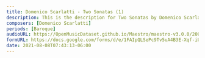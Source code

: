 ```yaml
---
title: Domenico Scarlatti - Two Sonatas (1)
description: This is the description for Two Sonatas by Domenico Scarlatti
composers: [Domenico Scarlatti]
periods: [Baroque]
audioURL: https://OpenMusicDataset.github.io/Maestro/maestro-v3.0.0/2006/MIDI-Unprocessed_01_R1_2006_01-09_ORIG_MID--AUDIO_01_R1_2006_02_Track02_wav.midi
formURL: https://docs.google.com/forms/d/e/1FAIpQLSePc9Tv5uA4B3E-Xqf-iUtQbJdtS8afO_Bde6wXGxRxKQb2YQ/viewform
date: 2021-08-08T07:43:13-06:00
---
```

